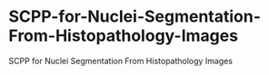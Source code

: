 # SCPP-for-Nuclei-Segmentation-From-Histopathology-Images
SCPP for Nuclei Segmentation From Histopathology Images
